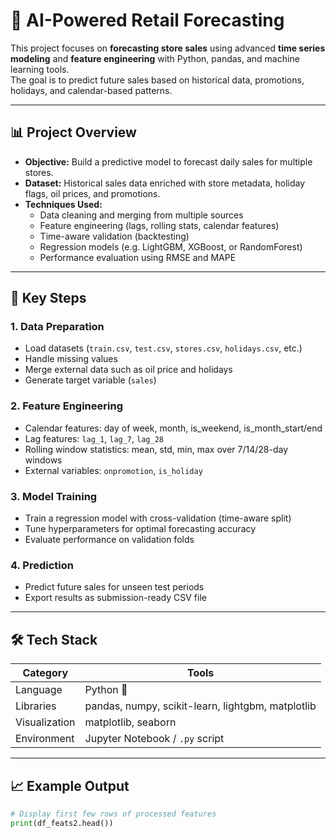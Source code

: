 # 🧠 AI-Powered Retail Forecasting

This project focuses on **forecasting store sales** using advanced **time series modeling** and **feature engineering** with Python, pandas, and machine learning tools.  
The goal is to predict future sales based on historical data, promotions, holidays, and calendar-based patterns.

---

## 📊 Project Overview

- **Objective:** Build a predictive model to forecast daily sales for multiple stores.  
- **Dataset:** Historical sales data enriched with store metadata, holiday flags, oil prices, and promotions.  
- **Techniques Used:**
  - Data cleaning and merging from multiple sources  
  - Feature engineering (lags, rolling stats, calendar features)
  - Time-aware validation (backtesting)
  - Regression models (e.g. LightGBM, XGBoost, or RandomForest)
  - Performance evaluation using RMSE and MAPE

---

## 🧩 Key Steps

### 1. Data Preparation
- Load datasets (`train.csv`, `test.csv`, `stores.csv`, `holidays.csv`, etc.)
- Handle missing values
- Merge external data such as oil price and holidays
- Generate target variable (`sales`)

### 2. Feature Engineering
- Calendar features: day of week, month, is_weekend, is_month_start/end  
- Lag features: `lag_1`, `lag_7`, `lag_28`  
- Rolling window statistics: mean, std, min, max over 7/14/28-day windows  
- External variables: `onpromotion`, `is_holiday`

### 3. Model Training
- Train a regression model with cross-validation (time-aware split)
- Tune hyperparameters for optimal forecasting accuracy
- Evaluate performance on validation folds

### 4. Prediction
- Predict future sales for unseen test periods
- Export results as submission-ready CSV file

---

## 🛠️ Tech Stack

| Category | Tools |
|-----------|-------|
| Language | Python 🐍 |
| Libraries | pandas, numpy, scikit-learn, lightgbm, matplotlib |
| Visualization | matplotlib, seaborn |
| Environment | Jupyter Notebook / `.py` script |

---

## 📈 Example Output

```python
# Display first few rows of processed features
print(df_feats2.head())
